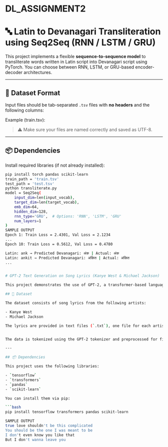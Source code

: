 # DL_ASSIGNMENT2
# 🔤 Latin to Devanagari Transliteration using Seq2Seq (RNN / LSTM / GRU)

This project implements a flexible **sequence-to-sequence model** to transliterate words written in Latin script into Devanagari script using PyTorch. You can choose between RNN, LSTM, or GRU-based encoder-decoder architectures.

---

## 📂 Dataset Format

Input files should be tab-separated `.tsv` files with **no headers** and the following columns:


Example (train.tsv):

> ⚠️ Make sure your files are named correctly and saved as UTF-8.

---

## 📦 Dependencies

Install required libraries (if not already installed):

```bash
pip install torch pandas scikit-learn
train_path = 'train.tsv'
test_path = 'test.tsv'
python transliterate.py
model = Seq2Seq(
    input_dim=len(input_vocab),
    target_dim=len(target_vocab),
    emb_dim=64,
    hidden_dim=128,
    rnn_type='GRU',  # Options: 'RNN', 'LSTM', 'GRU'
    num_layers=1
)
SAMPLE OUTPUT
Epoch 1: Train Loss = 2.4301, Val Loss = 2.1234
...
Epoch 10: Train Loss = 0.5612, Val Loss = 0.4780

Latin: ank → Predicted Devanagari: अंक | Actual: अंक
Latin: ankit → Predicted Devanagari: अंकित | Actual: अंकित
...


# GPT-2 Text Generation on Song Lyrics (Kanye West & Michael Jackson)

This project demonstrates the use of GPT-2, a transformer-based language model, to generate text based on song lyrics of selected artists (Kanye West & Michael Jackson). The script tokenizes the lyrics, preprocesses the data, and fine-tunes the GPT-2 model for text generation.

## 📂 Dataset

The dataset consists of song lyrics from the following artists:

- Kanye West
- Michael Jackson

The lyrics are provided in text files (`.txt`), one file for each artist. The file paths are:


The data is tokenized using the GPT-2 tokenizer and preprocessed for fine-tuning. The model is then trained using the processed data and used to generate text based on an input prompt.

---

## 📦 Dependencies

This project uses the following libraries:

- `tensorflow`
- `transformers`
- `pandas`
- `scikit-learn`

You can install them via pip:

```bash
pip install tensorflow transformers pandas scikit-learn

SAMPLE OUTPUT
true love shouldn't be this complicated
You should be the one I was meant to be
I don't even know you like that
But I don't wanna leave you

